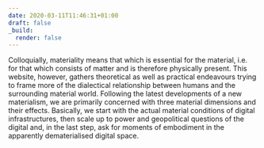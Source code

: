 ```yaml
---
date: 2020-03-11T11:46:31+01:00
draft: false
_build:
  render: false
---
```


Colloquially, materiality means that which is essential for the material, i.e. for that which consists of matter and is therefore physically present. This website, however, gathers theoretical as well as practical endeavours trying to frame more of the dialectical relationship between humans and the surrounding material world. Following the latest developments of a new materialism, we are primarily concerned with three material dimensions and their effects. Basically, we start with the actual material conditions of digital infrastructures, then scale up to power and geopolitical questions of the digital and, in the last step, ask for moments of embodiment in the apparently dematerialised digital space.
